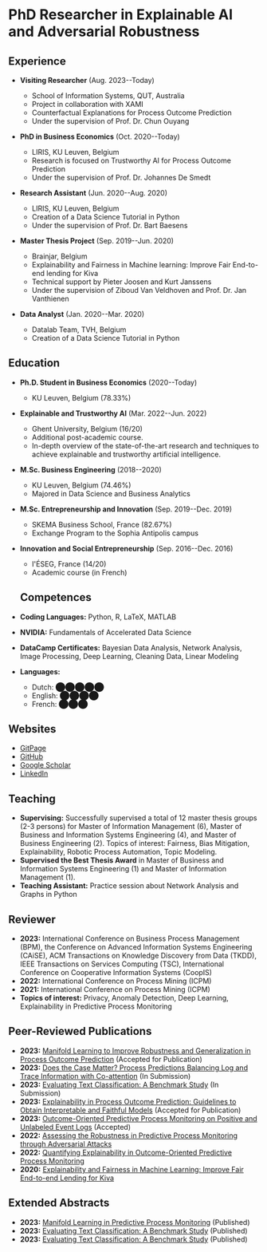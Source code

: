 # PhD Researcher in Explainable AI and Adversarial Robustness

## Experience
* **Visiting Researcher** (Aug. 2023--Today)
  - School of Information Systems, QUT, Australia
  - Project in collaboration with XAMI
  - Counterfactual Explanations for Process Outcome Prediction
  - Under the supervision of Prof. Dr. Chun Ouyang

* **PhD in Business Economics** (Oct. 2020--Today)
  - LIRIS, KU Leuven, Belgium
  - Research is focused on Trustworthy AI for Process Outcome Prediction
  - Under the supervision of Prof. Dr. Johannes De Smedt

* **Research Assistant** (Jun. 2020--Aug. 2020)
  - LIRIS, KU Leuven, Belgium
  - Creation of a Data Science Tutorial in Python
  - Under the supervision of Prof. Dr. Bart Baesens

* **Master Thesis Project** (Sep. 2019--Jun. 2020)
  - Brainjar, Belgium
  - Explainability and Fairness in Machine learning: Improve Fair End-to-end lending for Kiva
  - Technical support by Pieter Joosen and Kurt Janssens
  - Under the supervision of Ziboud Van Veldhoven and Prof. Dr. Jan Vanthienen

* **Data Analyst** (Jan. 2020--Mar. 2020)
  - Datalab Team, TVH, Belgium
  - Creation of a Data Science Tutorial in Python

## Education
* **Ph.D. Student in Business Economics** (2020--Today)
  - KU Leuven, Belgium (78.33%)
  
* **Explainable and Trustworthy AI** (Mar. 2022--Jun. 2022)
  - Ghent University, Belgium (16/20)
  - Additional post-academic course.
  - In-depth overview of the state-of-the-art research and techniques to achieve explainable and trustworthy artificial intelligence.

* **M.Sc. Business Engineering** (2018--2020)
  - KU Leuven, Belgium (74.46%)
  - Majored in Data Science and Business Analytics

* **M.Sc. Entrepreneurship and Innovation** (Sep. 2019--Dec. 2019)
  - SKEMA Business School, France (82.67%)
  - Exchange Program to the Sophia Antipolis campus

* **Innovation and Social Entrepreneurship** (Sep. 2016--Dec. 2016)
  - I'ÉSEG, France (14/20)
  - Academic course (in French)
 
  ## Competences
* **Coding Languages:** Python, R, LaTeX, MATLAB
* **NVIDIA:** Fundamentals of Accelerated Data Science
* **DataCamp Certificates:** Bayesian Data Analysis, Network Analysis, Image Processing, Deep Learning, Cleaning Data, Linear Modeling
* **Languages:**
  - Dutch: ⬤⬤⬤⬤⬤
  - English: ⬤⬤⬤⬤
  - French: ⬤⬤⬤

## Websites
* [GitPage](https://alexanderpaulstevens.github.io/)
* [GitHub](https://github.com/AlexanderPaulStevens)
* [Google Scholar](https://scholar.google.be/citations?user=fNeFT5EAAAAJ&hl=en)
* [LinkedIn](https://www.linkedin.com/in/alexander-stevens-354b41183/)

## Teaching
* **Supervising:** Successfully supervised a total of 12 master thesis groups (2-3 persons) for Master of Information Management (6), Master of Business and Information Systems Engineering (4), and Master of Business Engineering (2). Topics of interest: Fairness, Bias Mitigation, Explainability, Robotic Process Automation, Topic Modeling.
* **Supervised the Best Thesis Award** in Master of Business and Information Systems Engineering (1) and Master of Information Management (1).
* **Teaching Assistant:** Practice session about Network Analysis and Graphs in Python

## Reviewer
* **2023:** International Conference on Business Process Management (BPM), the Conference on Advanced Information Systems Engineering (CAiSE), ACM Transactions on Knowledge Discovery from Data (TKDD), IEEE Transactions on Services Computing (TSC), International Conference on Cooperative Information Systems (CoopIS)
* **2022:** International Conference on Process Mining (ICPM)
* **2021:** International Conference on Process Mining (ICPM)
* **Topics of interest:** Privacy, Anomaly Detection, Deep Learning, Explainability in Predictive Process Monitoring

## Peer-Reviewed Publications
* **2023:** [Manifold Learning to Improve Robustness and Generalization in Process Outcome Prediction](https://bpm2023.sites.uu.nl/) (Accepted for Publication)
* **2023:** [Does the Case Matter? Process Predictions Balancing Log and Trace Information with Co-attention](https://bpm2023.sites.uu.nl/) (In Submission)
* **2023:** [Evaluating Text Classification: A Benchmark Study](https://www.sciencedirect.com/journal/expert-systems-with-applications) (In Submission)
* **2023:** [Explainability in Process Outcome Prediction: Guidelines to Obtain Interpretable and Faithful Models](https://ieeexplore.ieee.org/xpl/RecentIssue.jsp?punumber=4629386) (Accepted for Publication)
* **2023:** [Outcome-Oriented Predictive Process Monitoring on Positive and Unlabeled Event Logs](http://ml4pm2022.di.unimi.it/preproceedings/ICPM_2022_paper_156-2.pdf) (Accepted)
* **2022:** [Assessing the Robustness in Predictive Process Monitoring through Adversarial Attacks](https://icpmconference.org/2022/) 
* **2022:** [Quantifying Explainability in Outcome-Oriented Predictive Process Monitoring](https://www.researchgate.net/profile/Alexander-Stevens-6/publication/355184115_Quantifying_Explainability_in_Outcome-Oriented_Predictive_Process_Monitoring/links/616543a01eb5da761e83e8da/Quantifying-Explainability-in-Outcome-Oriented-Predictive-Process-Monitoring.pdf) 
* **2020:** [Explainability and Fairness in Machine Learning: Improve Fair End-to-end Lending for Kiva](https://ieeexplore.ieee.org/abstract/document/9308371)
  
## Extended Abstracts
* **2023:** [Manifold Learning in Predictive Process Monitoring](https://bpm2023.sites.uu.nl/) (Published)
* **2023:** [Evaluating Text Classification: A Benchmark Study](https://www.sciencedirect.com/journal/engineering-applications-of-artificial-intelligence) (Published)
* **2023:** [Evaluating Text Classification: A Benchmark Study](https://www.sciencedirect.com/journal/engineering-applications-of-artificial-intelligence) (Published)

